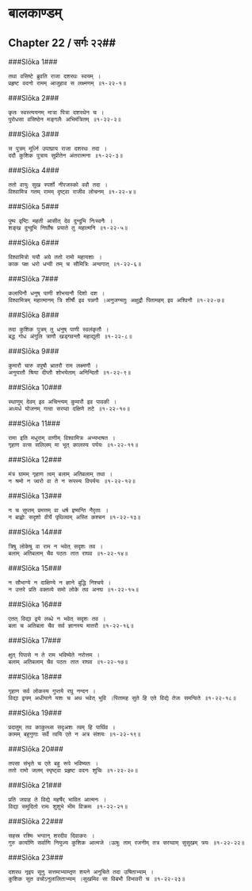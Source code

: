 बालकाण्डम्
===============================


## Chapter 22  / सर्गः २२##


###Slōka 1###


    तथा वसिष्टे ब्रुवति राजा दशरथः स्वयम् ।
    प्रहृष्ट वदनो रामम् आजुहाव स लक्ष्मणम् ॥१-२२-१॥


###Slōka 2###


    कृतः स्वस्त्ययनम् मात्रा पित्रा दशरथेन च ।
    पुरोधसा वसिष्ठेन मङ्गलैः अभिमंत्रितम् ॥१-२२-२॥


###Slōka 3###


    स पुत्रम् मूर्ध्नि उपाघ्राय राजा दशरथः तदा ।
    ददौ कुशिक पुत्राय सुप्रीतेन अंतरात्मना ॥१-२२-३॥


###Slōka 4###


    ततो वायुः सुख स्पर्शो नीरजस्को ववौ तदा ।
    विश्वामित्र गतम् रामम् दृष्ट्वा राजीव लोचनम् ॥१-२२-४॥


###Slōka 5###


    पुष्प वृष्टिः महती आसीत् देव दुन्दुभि निःस्वनैः ।
    शङ्ख दुन्दुभि निर्घोषः प्रयाते तु महात्मनि ॥१-२२-५॥


###Slōka 6###


    विश्वामित्रो ययौ अग्रे ततो रामो महायशाः ।
    काक पक्ष धरो धन्वी तम् च सौमित्रिः अन्वगात् ॥१-२२-६॥


###Slōka 7###


    कलापिनौ धनुष् पाणी शोभयानौ दिशो दश ।
    विश्वामित्रम् महात्मानम् त्रि शीर्षौ इव पन्नगौ ।अनुजग्मतुः अक्षुद्रौ पितामहम् इव अश्विनौ ॥१-२२-७॥


###Slōka 8###


    तदा कुशिक पुत्रम् तु धनुष् पाणी स्वलंकृतौ ।
    बद्ध गोध अंगुलि त्राणौ खड्गवन्तौ महाद्युती ॥१-२२-८॥


###Slōka 9###


    कुमारौ चारु वपुषौ भ्रातरौ राम लक्ष्मणौ ।
    अनुयातौ श्रिया दीप्तौ शोभयेताम् अनिन्दितौ ॥१-२२-९॥


###Slōka 10###


    स्थाणुम् देवम् इव अचिन्त्यम् कुमारौ इव पावकी ।
    अध्यर्ध योजनम् गत्वा सरय्वा दक्षिणे तटे ॥१-२२-१०॥


###Slōka 11###


    रामा इति मधुराम् वाणीम् विश्वामित्रः अभ्यभाषत ।
    गृहाण वत्स सलिलम् मा भूत् कालस्य पर्ययः ॥१-२२-११॥


###Slōka 12###


    मंत्र ग्रामम् गृहाण त्वम् बलाम् अतिबलाम् तथा ।
    न श्रमो न ज्वरो वा ते न रूपस्य विपर्ययः ॥१-२२-१२॥


###Slōka 13###


    न च सुप्तम् प्रमत्तम् वा धर्ष इष्यन्ति नैरृताः ।
    न बाह्वोः सदृशो वीर्ये पृथिव्याम् अस्ति कश्चन ॥१-२२-१३॥


###Slōka 14###


    त्रिषु लोकेषु वा राम न भवेत् सदृशः तव ।
    बलाम् अतिबलाम् चैव पठतः तात राघव ॥१-२२-१४॥


###Slōka 15###


    न सौभाग्ये न दाक्षिण्ये न ज्ञाने बुद्धि निश्चये ।
    न उत्तरे प्रति वक्तव्ये समो लोके तव अनघ ॥१-२२-१५॥


###Slōka 16###


    एतत् विद्या द्वये लब्धे न भवेत् सदृशः तव ।
    बला च अतिबला चैव सर्व ज्ञानस्य मातरौ ॥१-२२-१६॥


###Slōka 17###


    क्षुत् पिपासे न ते राम भविष्येते नरोत्तम ।
    बलाम् अतिबलाम् चैव पठतः तात राघव ॥१-२२-१७॥


###Slōka 18###


    गृहाण सर्व लोकस्य गुप्तये रघु नन्दन ।
    विद्या द्वयम् अधीयाने यशः च अथ भवेत् भुवि ।पितामह सुते हि एते विद्ये तेजः समन्विते ॥१-२२-१८॥


###Slōka 19###


    प्रदातुम् तव काकुत्थ्स सदृअशः त्वम् हि पार्थिव ।
    कामम् बहुगुणाः सर्वे त्वयि एते न अत्र संशयः ॥१-२२-१९॥


###Slōka 20###


    तपसा संभृते च एते बहु रूपे भविष्यतः ।
    ततो रामो जलम् स्पृष्ट्वा प्रहृष्ट वदनः शुचिः ॥१-२२-२०॥


###Slōka 21###


    प्रति जग्राह ते विद्ये महर्षेर् भावित आत्मनः ।
    विद्या समुदितो रामः शुशुभे भीम विक्रमः ॥१-२२-२१॥


###Slōka 22###


    सहस्र रश्मिः भग्वान् शरदीव दिवाकरः ।
    गुरु कार्याणि सर्वाणि नियुज्य कुशिक आत्मजे ।ऊषुः ताम् रजनीम् तत्र सरय्वाम् सुसुखम् त्रयः ॥१-२२-२२॥


###Slōka 23###


    दशरथ नृइप सूनु सत्तमाभ्याम्तृण शयने अनुचिते तदा उषिताभ्याम् ।
    कुशिक सुत वचोऽनुलालिताभ्याम् ।सुखमिव सा विबभौ विभावरी च ॥१-२२-२३॥


